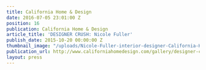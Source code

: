 ```yaml
---
title: California Home & Design
date: 2016-07-05 23:01:00 Z
position: 16
publication: California Home & Design
article_title: 'DESIGNER CRUSH: Nicole Fuller'
publish_date: 2015-10-20 00:00:00 Z
thumbnail_image: "/uploads/Nicole-Fuller-interior-designer-California-Home-and-design-californiahomedesign.jpg"
publication_url: http://www.californiahomedesign.com/gallery/designer-crush-nicole-fuller#1
layout: press
---
```


